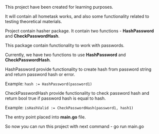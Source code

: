 This project have been created for learning purposes.

It will contain all hometask works, and also some functionality related to testing theoretical materials.

Project contain hasher package. It contain two functions - **HashPassword** and **CheckPasswordHash**.

This package contain functionality to work with passwords.

Currently, we have two functions to use **HashPassword** and **CheckPasswordHash**.

HashPassword provide functionality to create hash from password string and return password hash or error. 

Example: `hash := HashPassword(password1)`

CheckPasswordHash provide functionality to check password hash and return bool true if password hash is equal to hash. 

Example: `isHashValid := CheckPasswordHash(password1, hash1)`

The entry point placed into **main.go** file.

So now you can run this project with next command - go run main.go
